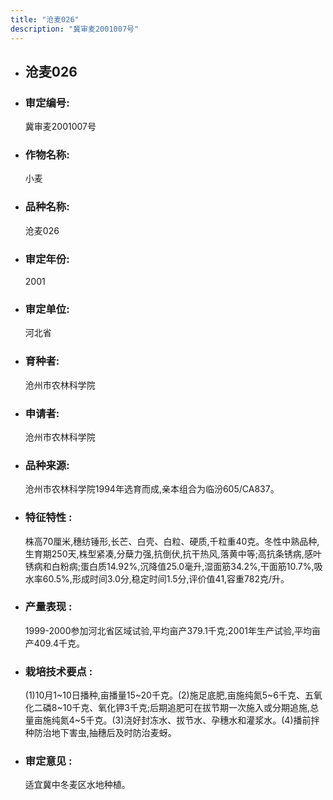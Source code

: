 ```yaml
---
title: "沧麦026"
description: "冀审麦2001007号"
---
```

* ## 沧麦026
* ###  审定编号:  
   冀审麦2001007号

*  ### 作物名称:  
   小麦

*   ###  品种名称: 
    沧麦026

*   ### 审定年份: 
    2001

*   ### 审定单位:  
    河北省

*   ### 育种者:  
    沧州市农林科学院

*   ### 申请者:  
    沧州市农林科学院

*   ### 品种来源:  
    沧州市农林科学院1994年选育而成,亲本组合为临汾605/CA837。

*   ### 特征特性 : 
    株高70厘米,穗纺锤形,长芒、白壳、白粒、硬质,千粒重40克。冬性中熟品种,生育期250天,株型紧凑,分蘖力强,抗倒伏,抗干热风,落黄中等;高抗条锈病,感叶锈病和白粉病;蛋白质14.92%,沉降值25.0毫升,湿面筋34.2%,干面筋10.7%,吸水率60.5%,形成时间3.0分,稳定时间1.5分,评价值41,容重782克/升。

*   ### 产量表现 : 
    1999-2000参加河北省区域试验,平均亩产379.1千克;2001年生产试验,平均亩产409.4千克。

*   ### 栽培技术要点 : 
    (1)10月1~10日播种,亩播量15~20千克。(2)施足底肥,亩施纯氮5~6千克、五氧化二磷8~10千克、氧化钾3千克;后期追肥可在拔节期一次施入或分期追施,总量亩施纯氮4~5千克。(3)浇好封冻水、拔节水、孕穗水和灌浆水。(4)播前拌种防治地下害虫,抽穗后及时防治麦蚜。

*   ### 审定意见 : 
    适宜冀中冬麦区水地种植。
